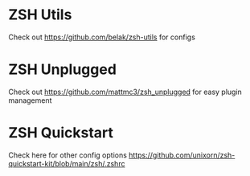 # ZSH Utils

Check out https://github.com/belak/zsh-utils for configs

# ZSH Unplugged

Check out https://github.com/mattmc3/zsh_unplugged for easy plugin management

# ZSH Quickstart

Check here for other config options
https://github.com/unixorn/zsh-quickstart-kit/blob/main/zsh/.zshrc
